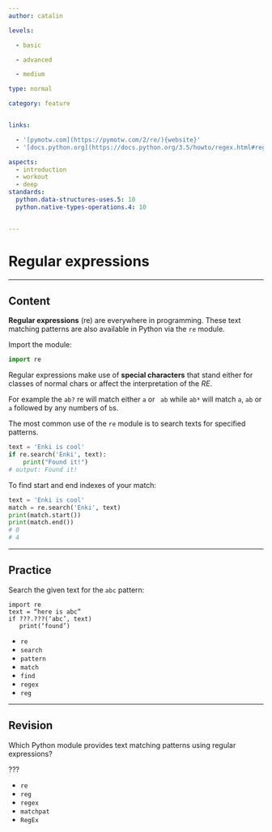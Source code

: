 ```yaml
---
author: catalin

levels:

  - basic

  - advanced

  - medium

type: normal

category: feature


links:

  - '[pymotw.com](https://pymotw.com/2/re/){website}'
  - '[docs.python.org](https://docs.python.org/3.5/howto/regex.html#regex-howto){website}'

aspects:
  - introduction
  - workout
  - deep
standards:
  python.data-structures-uses.5: 10
  python.native-types-operations.4: 10


---
```


# Regular expressions

---
## Content

**Regular expressions** (re) are everywhere in programming. These text matching patterns are also available in Python via the `re` module.

Import the module:
```python
import re
```

Regular expressions make use of **special characters** that stand either for classes of normal chars or affect the interpretation of the *RE*.

For example the `ab?` re will match either `a`  or ` ab` while `ab*` will match `a`, `ab` or `a` followed by any numbers of `b`s.

The most common use of the `re` module is to search texts for specified patterns.
```python
text = 'Enki is cool'
if re.search('Enki', text):
    print("Found it!")
# output: Found it!
```

To find start and end indexes of your match:
```python
text = 'Enki is cool'
match = re.search('Enki', text)
print(match.start())
print(match.end())
# 0
# 4
```

---
## Practice

Search the given text for the `abc` pattern:

```
import re
text = “here is abc”
if ???.???(‘abc’, text)
   print(‘found’)
```

* `re`
* `search`
* `pattern`
* `match`
* `find`
* `regex`
* `reg`

---
## Revision

Which Python module provides text matching patterns using regular expressions?

???


* `re`
* `reg`
* `regex`
* `matchpat`
* `RegEx`
